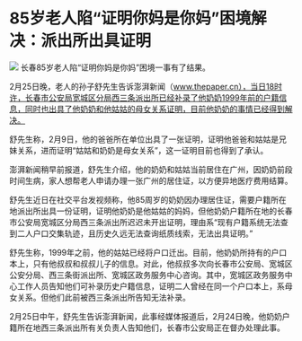 # 85岁老人陷“证明你妈是你妈”困境解决：派出所出具证明

![](https://inews.gtimg.com/newsapp_bt/0/15690315430/1000)
长春85岁老人陷“证明你妈是你妈”困境一事有了结果。

2月25日晚，老人的孙子舒先生告诉澎湃新闻（www.thepaper.cn），当日18时许，长春市公安局宽城区分局西三条派出所已经补录了他奶奶1999年前的户籍信息，同时也出具了他奶奶和他姑姑的母女关系证明，目前他奶奶的事情已经得到解决。

舒先生称，2月9日，他的爸爸所在单位出具了一张证明，证明他爸爸和姑姑是兄妹关系，进而证明“姑姑和奶奶是母女关系”，这一证明目前也得到了承认。

澎湃新闻稍早前报道，舒先生介绍，他的奶奶和姑姑当前居住在广州，因奶奶前段时间生病，家人想帮老人申请办理一张广州的居住证，以方便异地医疗费用结算。

舒先生近日在社交平台发视频称，他85周岁的奶奶因办理居住证，需要户籍所在地派出所出具一份证明，证明他奶奶是他姑姑的妈妈，但他奶奶户籍所在地的长春市公安局宽城区分局西三条派出所迟迟未开出证明，理由系“现有户籍系统无法查到二人户口交集轨迹，且历史久远无法查询纸质线索，无法出具证明。”

舒先生称，1999年之前，他的姑姑已经将户口迁出。目前，他奶奶所持有的户口本上，只有他叔叔和叔叔儿子的信息。对此，他叔叔多次向长春市公安局、宽城区公安分局、西三条街派出所、宽城区政务服务中心咨询。其中，宽城区政务服务中心工作人员告知他们可补录历史户籍信息，证明二人曾经在同一个户口本上，系母女关系。但他们此前被西三条派出所告知无法补录。

2月25日中午，舒先生告诉澎湃新闻，此事经媒体报道后，2月24日晚，他奶奶户籍所在地西三条派出所有关负责人告知他们，长春市公安局正在督办处理此事。

